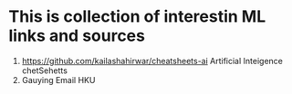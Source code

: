# This is collection of interestin ML links and sources


1.  https://github.com/kailashahirwar/cheatsheets-ai  Artificial Inteigence chetSehetts
2. Gauying Email HKU
